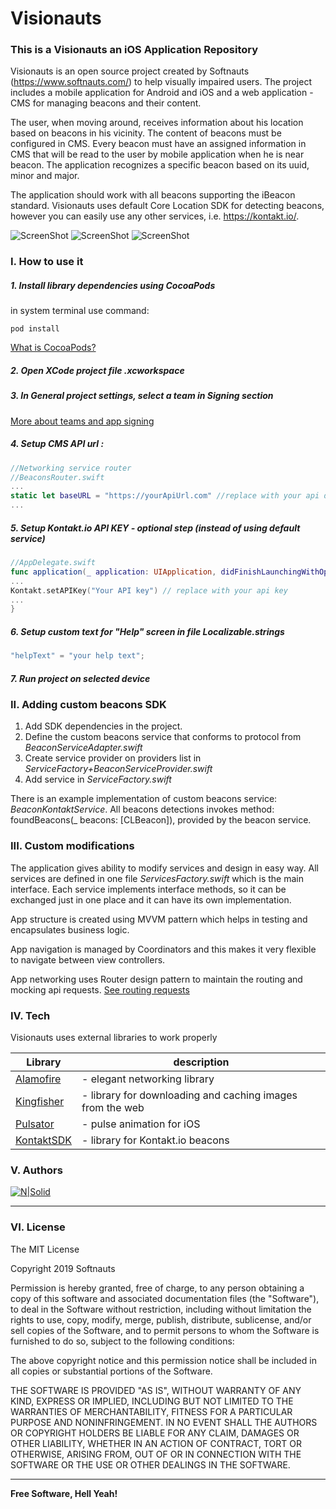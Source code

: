 # Visionauts
### This is a Visionauts an iOS Application Repository
Visionauts is an open source project created by Softnauts (https://www.softnauts.com/) to help visually impaired users. The project includes a mobile application for Android and iOS and a web application - CMS for managing beacons and their content.

The user, when moving around, receives information about his location based on beacons in his vicinity. The content of beacons must be configured in CMS. Every beacon must have an assigned information in CMS that will be read to the user by mobile application when he is near beacon. The application recognizes a specific beacon based on its uuid, minor and major.

The application should work with all beacons supporting the iBeacon standard. 
Visionauts uses default Core Location SDK for detecting beacons, however you can easily use any other services, i.e. https://kontakt.io/.

![ScreenShot](https://raw.githubusercontent.com/softnauts-open-source/visionauts-ios/master/sc1.png)
![ScreenShot](https://raw.githubusercontent.com/softnauts-open-source/visionauts-ios/master/sc2.png)
![ScreenShot](https://raw.githubusercontent.com/softnauts-open-source/visionauts-ios/master/sc3.png)

### I. How to use it
##### 1. Install library dependencies using CocoaPods
in system terminal use command:
```
pod install
```
[What is CocoaPods?](https://guides.cocoapods.org/using/getting-started.html)

##### 2. Open XCode project file _.xcworkspace_

##### 3. In _General_ project settings, select a team in Signing section
[More about teams and app signing](https://help.apple.com/xcode/mac/current/#/dev60b6fbbc7)

##### 4. Setup CMS API url :
```swift
//Networking service router
//BeaconsRouter.swift 
...
static let baseURL = "https://yourApiUrl.com" //replace with your api domain
...
```

##### 5. Setup Kontakt.io API KEY - optional step (instead of using default service) 
```swift
//AppDelegate.swift
func application(_ application: UIApplication, didFinishLaunchingWithOptions launchOptions: [UIApplication.LaunchOptionsKey: Any]?){
...
Kontakt.setAPIKey("Your API key") // replace with your api key
...
}
```

##### 6. Setup custom text for "Help" screen in file _Localizable.strings_
```swift
"helpText" = "your help text";
```

##### 7. Run project on selected device

### II. Adding custom beacons SDK
1. Add SDK dependencies in the project.
2. Define the custom beacons service that conforms to protocol from _BeaconServiceAdapter.swift_
3. Create service provider on providers list in _ServiceFactory+BeaconServiceProvider.swift_
4. Add service in _ServiceFactory.swift_

There is an example implementation of custom beacons service:  _BeaconKontaktService_.
All beacons detections invokes method: foundBeacons(_ beacons: [CLBeacon]), provided by the beacon service.

### III. Custom modifications
The application gives ability to modify services and design in easy way. 
All services are defined in one file _ServicesFactory.swift_ which is the main interface.
Each service implements interface methods, so it can be exchanged just in one place and it can have its own implementation.

App structure is created using MVVM pattern which helps in testing and encapsulates business logic.

App navigation is managed by Coordinators and this makes it very flexible to navigate between view controllers.

App networking uses Router design pattern to maintain the routing and mocking api requests. 
[See routing requests](https://github.com/Alamofire/Alamofire/blob/master/Documentation/AdvancedUsage.md#routing-requests)

### IV. Tech
Visionauts uses external libraries to work properly

| Library | description |
| ------ | ------ |
|[Alamofire] | - elegant networking library
| [Kingfisher]| - library for downloading and caching images from the web
| [Pulsator]| - pulse animation for iOS
| [KontaktSDK]| - library for Kontakt.io beacons

   [Alamofire]: <https://github.com/Alamofire/Alamofire>
   [Kingfisher]: <https://github.com/onevcat/Kingfisher>
   [Pulsator]: <https://github.com/shu223/Pulsator>
   [KontaktSDK]: <https://github.com/kontaktio/kontakt-ios-sdk>

### V. Authors

[![N|Solid](https://www.softnauts.com/assets/images/homepage/softnauts_logo_vertical.svg?v7)](https://www.softnauts.com/)

---

### VI. License

The MIT License

Copyright 2019 Softnauts

Permission is hereby granted, free of charge, to any person obtaining a copy of this software and associated documentation files (the "Software"), to deal in the Software without restriction, including without limitation the rights to use, copy, modify, merge, publish, distribute, sublicense, and/or sell copies of the Software, and to permit persons to whom the Software is furnished to do so, subject to the following conditions:

The above copyright notice and this permission notice shall be included in all copies or substantial portions of the Software.

THE SOFTWARE IS PROVIDED "AS IS", WITHOUT WARRANTY OF ANY KIND, EXPRESS OR IMPLIED, INCLUDING BUT NOT LIMITED TO THE WARRANTIES OF MERCHANTABILITY, FITNESS FOR A PARTICULAR PURPOSE AND NONINFRINGEMENT. IN NO EVENT SHALL THE AUTHORS OR COPYRIGHT HOLDERS BE LIABLE FOR ANY CLAIM, DAMAGES OR OTHER LIABILITY, WHETHER IN AN ACTION OF CONTRACT, TORT OR OTHERWISE, ARISING FROM, OUT OF OR IN CONNECTION WITH THE SOFTWARE OR THE USE OR OTHER DEALINGS IN THE SOFTWARE.

---
**Free Software, Hell Yeah!**


